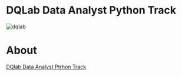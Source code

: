 # DQLab Data Analyst Python Track
![dqlab](https://user-images.githubusercontent.com/128627819/235391223-dc8896e2-2706-4296-8eab-39031257c044.png)

# About
[DQlab Data Analyst Ptrhon Track](https://academy.dqlab.id/main/track/67)
